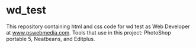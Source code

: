 # wd_test
This repository containing html and css  code for wd test as Web Developer at www.pswebmedia.com.
Tools that use in this project: PhotoShop portable 5, Neatbeans, and Editplus.
